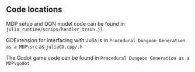 ## Code locations ##

MDP setup and DQN model code can be found in `julia_runtime/scrips/handler_train.jl`

GDExtension for interfacing with Julia is in `Procedural Dungeon Generation as a MDP\src` as `juliaGD.cpp/.h`

The Godot game code can be found in `Procedural Dungeon Generation as a MDP\godot`
